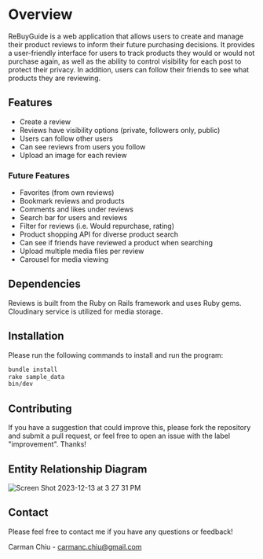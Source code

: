 # Overview
ReBuyGuide is a web application that allows users to create and manage their product reviews to inform their future purchasing decisions. It provides a user-friendly interface for users to track products they would or would not purchase again, as well as the ability to control visibility for each post to protect their privacy. In addition, users can follow their friends to see what products they are reviewing.

## Features
- Create a review
- Reviews have visibility options (private, followers only, public)
- Users can follow other users
- Can see reviews from users you follow
- Upload an image for each review

### Future Features
- Favorites (from own reviews)
- Bookmark reviews and products
- Comments and likes under reviews
- Search bar for users and reviews
- Filter for reviews (i.e. Would repurchase, rating)
- Product shopping API for diverse product search
- Can see if friends have reviewed a product when searching
- Upload multiple media files per review
- Carousel for media viewing

## Dependencies
Reviews is built from the Ruby on Rails framework and uses Ruby gems. Cloudinary service is utilized for media storage.

## Installation
Please run the following commands to install and run the program:
```sh
bundle install
rake sample_data
bin/dev
```

## Contributing
If you have a suggestion that could improve this, please fork the repository and submit a pull request, or feel free to open an issue with the label "improvement". Thanks!

## Entity Relationship Diagram
![Screen Shot 2023-12-13 at 3 27 31 PM](https://github.com/chiucarman/Reviews/assets/101212528/46d3f998-a0d2-4d74-90a9-1bc8a0872b5c)


## Contact
Please feel free to contact me if you have any questions or feedback!

Carman Chiu - carmanc.chiu@gmail.com
